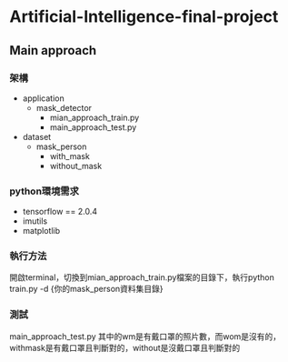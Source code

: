 # Artificial-Intelligence-final-project
## Main approach
### 架構
- application
   - mask_detector
      - mian_approach_train.py
      - main_approach_test.py
- dataset
   - mask_person
      - with_mask
      - without_mask
### python環境需求
- tensorflow == 2.0.4
- imutils
- matplotlib
### 執行方法
開啟terminal，切換到mian_approach_train.py檔案的目錄下，執行python train.py -d {你的mask_person資料集目錄}
### 測試
main_approach_test.py
其中的wm是有戴口罩的照片數，而wom是沒有的，withmask是有戴口罩且判斷對的，without是沒戴口罩且判斷對的
